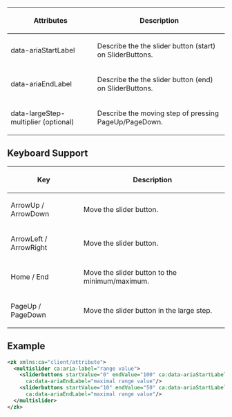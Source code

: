 <table>
<thead>
<tr class="header">
<th><center>
<p>Attributes</p>
</center></th>
<th><center>
<p>Description</p>
</center></th>
</tr>
</thead>
<tbody>
<tr class="odd">
<td><p>data-ariaStartLabel</p></td>
<td><p>Describe the the slider button (start) on SliderButtons.</p></td>
</tr>
<tr class="even">
<td><p>data-ariaEndLabel</p></td>
<td><p>Describe the the slider button (end) on SliderButtons.</p></td>
</tr>
<tr class="odd">
<td><p>data-largeStep-multiplier (optional)</p></td>
<td><p>Describe the moving step of pressing PageUp/PageDown.</p></td>
</tr>
</tbody>
</table>

## Keyboard Support

<table>
<thead>
<tr class="header">
<th><center>
<p>Key</p>
</center></th>
<th><center>
<p>Description</p>
</center></th>
</tr>
</thead>
<tbody>
<tr class="odd">
<td><p>ArrowUp / ArrowDown</p></td>
<td><p>Move the slider button.</p></td>
</tr>
<tr class="even">
<td><p>ArrowLeft / ArrowRight</p></td>
<td><p>Move the slider button.</p></td>
</tr>
<tr class="odd">
<td><p>Home / End</p></td>
<td><p>Move the slider button to the minimum/maximum.</p></td>
</tr>
<tr class="even">
<td><p>PageUp / PageDown</p></td>
<td><p>Move the slider button in the large step.</p></td>
</tr>
</tbody>
</table>

## Example

``` xml
<zk xmlns:ca="client/attribute">
  <multislider ca:aria-label="range value">
    <sliderbuttons startValue="0" endValue="100" ca:data-ariaStartLabel="minimal range value"
      ca:data-ariaEndLabel="maximal range value"/>
    <sliderbuttons startValue="10" endValue="50" ca:data-ariaStartLabel="minimal range value"
      ca:data-ariaEndLabel="maximal range value"/>
  </multislider>
</zk>
```
